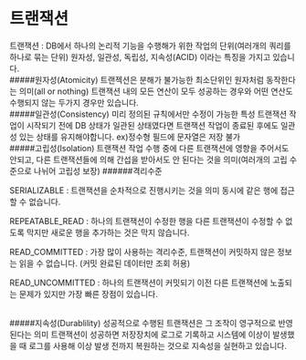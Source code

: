 # 트랜잭션  
트랜잭션 : DB에서 하나의 논리적 기능을 수행해가 위한 작업의 단위(여러개의 쿼리를 하나로 묶는 단위)
원자성, 일관성, 독립성, 지속성(ACID) 이라는 특징을 가지고 있습니다.
<br>
#####원자성(Atomicity)
트랜젝션은 분해가 불가능한 최소단위인 원자처럼 동작한다는 의미(all or nothing)
트랜잭션 내의 모든 연산이 모두 성공하는 경우와 어떤 연산도 수행되지 않는 두가지 경우만 있습니다.
<br>
#####일관성(Consistency)
미리 정의된 규칙에서만 수정이 가능한 특성
트랜잭션 작업이 시작되기 전에 DB 상태가 일관된 상태였다면 트랜잭션 작업이 종료된 후에도 일관성 있는 상태를 유지해야합니다.
ex)정수형 필드에 문자열은 저장 불가
<br>
#####고립성(Isolation)
트랜잭션 작업 수행 중에 다른 트랜잭션에 영향을 주어서도 안되고, 다른 트랜잭션들에 의해 간섭을 받아서도 안 된다는 것을 의미(여러개의 고립 수준으로 나뉘어 고립성 보장)
######격리수준

SERIALIZABLE : 트랜잭션을 순차적으로 진행시키는 것을 의미
동시에 같은 행에 접근할 수 없습니다.

REPEATABLE_READ : 하나의 트랜잭션이 수정한 행을 다른 트랜잭션이 수정할 수 없도록 막지만 새로운 행을 추가하는 것은 막지 않습니다.

READ_COMMITTED : 가장 많이 사용하는 격리수준, 트랜잭션이 커밋하지 않은 정보는 읽을 수 없습니다. (커밋 완료된 데이터만 조회 허용)

READ_UNCOMMITTED : 하나의 트랜잭션이 커밋되기 이전 다른 트랜잭션에 노출되는 문제가 있지만 가장 빠른 장점이 있습니다.

<br>
#####지속성(Durablility)
성공적으로 수행된 트랜잭션은 그 조작이 영구적으로 반영된다는 의미
트랜잭션이 성공하면 저장장치에 로그로 기록하고 시스템에 이상이 발생했을 때 로그를 사용해 이상 발생 전까지 복원하는 것으로 지속성을 실현하고 있습니다.